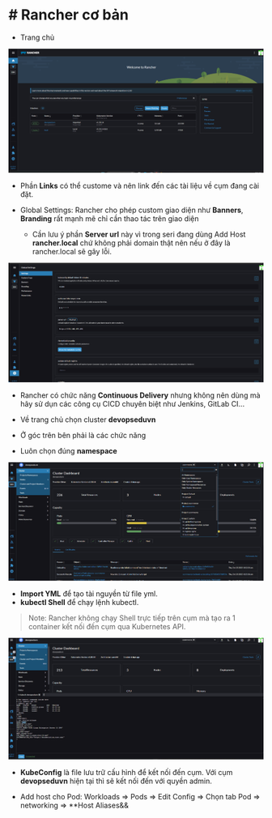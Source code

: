 # # Rancher cơ bản

- Trang chủ

![](./images/1.png)

- Phần **Links** có thể custome và nên link đến các tài liệu về cụm đang cài đặt.

- Global Settings: Rancher cho phép custom giao diện như **Banners**, **Branding** rất mạnh mẽ chỉ cần thao tác trên giao diện
  - Cần lưu ý phần **Server url** này vì trong seri đang dùng Add Host **rancher.local** chứ không phải domain thật nên nếu ở đây là rancher.local sẽ gây lỗi.

![](./images/2.png)

- Rancher có chức năng  **Continuous Delivery** nhưng không nên dùng mà hãy sử dụn các công cụ CICD chuyên biệt như Jenkins, GitLab CI...

- Về trang chủ chọn cluster **devopseduvn**

- Ở góc trên bên phải là các chức năng
- Luôn chọn đúng **namespace**

![](./images/3.png)

- **Import YML** để tạo tài nguyền từ file yml.
- **kubectl Shell** để chạy lệnh kubectl.

>Note: Rancher không chạy Shell trực tiếp trên cụm mà tạo ra 1 container kết nối đến cụm qua Kubernetes API.

![](./images/4.png)

- **KubeConfig** là file lưu trữ cấu hình để kết nối đến cụm. Với cụm **devopseduvn** hiện tại thì sẽ kết nối đến với quyền admin.

- Add host cho Pod: Workloads => Pods => Edit Config => Chọn tab Pod =>  networking => **Host Aliases&&
